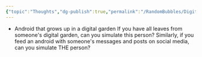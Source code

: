 ```yaml
---
{"topic":"Thoughts","dg-publish":true,"permalink":"/RandomBubbles/Digitial Garden/","dgPassFrontmatter":true,"noteIcon":""}
---
```


- Android that grows up in a digital garden
	If you have all leaves from someone's digital garden, can you simulate this person?
	Similarly, if you feed an android with someone's messages and posts on social media, can you simulate THE person?
